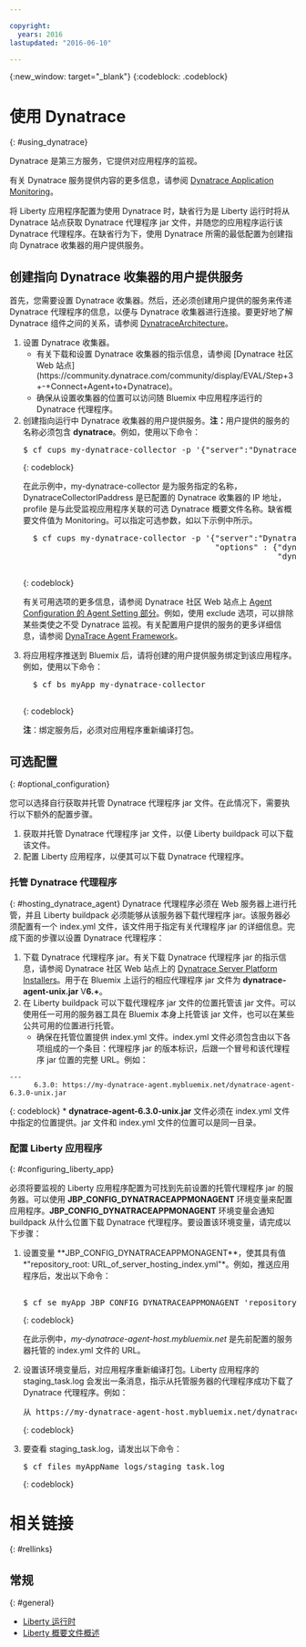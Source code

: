 ```yaml
---

copyright:
  years: 2016
lastupdated: "2016-06-10"

---
```


{:new_window: target="_blank"}
{:codeblock: .codeblock}

# 使用 Dynatrace
{: #using_dynatrace}

Dynatrace 是第三方服务，它提供对应用程序的监视。

有关 Dynatrace 服务提供内容的更多信息，请参阅 [Dynatrace Application Monitoring](http://www.dynatrace.com/en/products/application-monitoring.html)。

将 Liberty 应用程序配置为使用 Dynatrace 时，缺省行为是 Liberty 运行时将从 Dynatrace 站点获取 Dynatrace 代理程序 jar 文件，并随您的应用程序运行该 Dynatrace 代理程序。在缺省行为下，使用 Dynatrace 所需的最低配置为创建指向 Dynatrace 收集器的用户提供服务。

## 创建指向 Dynatrace 收集器的用户提供服务

首先，您需要设置 Dynatrace 收集器。然后，还必须创建用户提供的服务来传递 Dynatrace 代理程序的信息，以便与 Dynatrace 收集器进行连接。要更好地了解 Dynatrace 组件之间的关系，请参阅 [DynatraceArchitecture](https://community.dynatrace.com/community/display/DOCDT63/Architecture)。

<ol>
<li>设置 Dynatrace 收集器。<ul>
  <li>有关下载和设置 Dynatrace 收集器的指示信息，请参阅 [Dynatrace 社区 Web 站点](https://community.dynatrace.com/community/display/EVAL/Step+3+-+Connect+Agent+to+Dynatrace)。</li>
  <li>确保从设置收集器的位置可以访问随 Bluemix 中应用程序运行的 Dynatrace 代理程序。</li>
  </ul>
</li>
<li>创建指向运行中 Dynatrace 收集器的用户提供服务。<b>注：</b>用户提供的服务的名称必须包含 <b>dynatrace</b>。例如，使用以下命令：<pre>
$ cf cups my-dynatrace-collector -p '{"server":"DynatraceCollectorIPaddress","profile":"Monitoring"}'  </pre>
  {: codeblock}

在此示例中，my-dynatrace-collector 是为服务指定的名称，DynatraceCollectorIPaddress 是已配置的 Dynatrace 收集器的 IP 地址，profile 是与此受监视应用程序关联的可选 Dynatrace 概要文件名称。缺省概要文件值为 Monitoring。可以指定可选参数，如以下示例中所示。


  <pre>
  $ cf cups my-dynatrace-collector -p '{"server":"DynatraceCollectorIPaddress","profile":"Monitoring",
                                        "options" : {"dynatrace-parameter-1": "value",
                                                     "dynatrace-parameter-2": "value"}}'
  </pre>
  {: codeblock}

有关可用选项的更多信息，请参阅 Dynatrace 社区 Web 站点上 [Agent Configuration 的 Agent Setting 部分](https://community.dynatrace.com/community/display/DOCDT62/Agent+Configuration)。例如，使用 exclude 选项，可以排除某些类使之不受 Dynatrace 监视。有关配置用户提供的服务的更多详细信息，请参阅 [DynaTrace Agent Framework](https://github.com/cloudfoundry/ibm-websphere-liberty-buildpack/blob/master/docs/framework-dynatrace-agent.md)。

</li>
<li>将应用程序推送到 Bluemix 后，请将创建的用户提供服务绑定到该应用程序。例如，使用以下命令：<pre>
  $ cf bs myApp my-dynatrace-collector
  </pre>  
  {: codeblock}

**注**：绑定服务后，必须对应用程序重新编译打包。

</li>
</ol>

## 可选配置
{: #optional_configuration}

您可以选择自行获取并托管 Dynatrace 代理程序 jar 文件。在此情况下，需要执行以下额外的配置步骤。
1. 获取并托管 Dynatrace 代理程序 jar 文件，以便 Liberty buildpack 可以下载该文件。
2. 配置 Liberty 应用程序，以便其可以下载 Dynatrace 代理程序。

### 托管 Dynatrace 代理程序
{: #hosting_dynatrace_agent}
Dynatrace 代理程序必须在 Web 服务器上进行托管，并且 Liberty buildpack 必须能够从该服务器下载代理程序 jar。该服务器必须配置有一个 index.yml 文件，该文件用于指定有关代理程序 jar 的详细信息。完成下面的步骤以设置 Dynatrace 代理程序：
  1. 下载 Dynatrace 代理程序 jar。有关下载 Dynatrace 代理程序 jar 的指示信息，请参阅 Dynatrace 社区 Web 站点上的 [Dynatrace Server Platform Installers](https://community.dynatrace.com/community/display/EVAL/Step+1+-+Download+and+install+Dynatrace)。用于在 Bluemix 上运行的相应代理程序 jar 文件为 **dynatrace-agent-unix.jar** V**6.+**。
  2. 在 Liberty buildpack 可以下载代理程序 jar 文件的位置托管该 jar 文件。可以使用任一可用的服务器工具在 Bluemix 本身上托管该 jar 文件，也可以在某些公共可用的位置进行托管。
     * 确保在托管位置提供 index.yml 文件。index.yml 文件必须包含由以下各项组成的一个条目：代理程序 jar 的版本标识，后跟一个冒号和该代理程序 jar 位置的完整 URL。例如：
```
---
      6.3.0: https://my-dynatrace-agent.mybluemix.net/dynatrace-agent-6.3.0-unix.jar
```  
{: codeblock}
     * **dynatrace-agent-6.3.0-unix.jar** 文件必须在 index.yml 文件中指定的位置提供。jar 文件和 index.yml 文件的位置可以是同一目录。

### 配置 Liberty 应用程序
{: #configuring_liberty_app}

必须将要监视的 Liberty 应用程序配置为可找到先前设置的托管代理程序 jar 的服务器。可以使用 **JBP_CONFIG_DYNATRACEAPPMONAGENT** 环境变量来配置应用程序。**JBP_CONFIG_DYNATRACEAPPMONAGENT** 环境变量会通知 buildpack 从什么位置下载 Dynatrace 代理程序。要设置该环境变量，请完成以下步骤：
<ol>
   <li> 设置变量 **JBP_CONFIG_DYNATRACEAPPMONAGENT**，使其具有值 *"repository_root: URL_of_server_hosting_index.yml"*。例如，推送应用程序后，发出以下命令：
  
  <pre>   
$ cf se myApp JBP_CONFIG_DYNATRACEAPPMONAGENT 'repository_root: https://my-dynatrace-agent-host.mybluemix.net'  </pre>
  {: codeblock}

  在此示例中，*my-dynatrace-agent-host.mybluemix.net* 是先前配置的服务器托管的 index.yml 文件的 URL。
  </li>
  <li> 设置该环境变量后，对应用程序重新编译打包。Liberty 应用程序的 staging_task.log 会发出一条消息，指示从托管服务器的代理程序成功下载了 Dynatrace 代理程序。例如：

  <pre>
从 https://my-dynatrace-agent-host.mybluemix.net/dynatrace-agent-6.3.0-unix.jar (17.8s) 下载 dynatrace-agent-6.3.0-unix.jar 6.3.0  </pre>
  {: codeblock}

</li>
<li>要查看 staging_task.log，请发出以下命令：
<pre>
$ cf files myAppName logs/staging_task.log  </pre>  
  {: codeblock}

</li>
</ol>

# 相关链接
{: #rellinks}
## 常规
{: #general}
* [Liberty 运行时](index.html)
* [Liberty 概要文件概述](http://www-01.ibm.com/support/knowledgecenter/SSAW57_8.5.5/com.ibm.websphere.wlp.nd.doc/ae/cwlp_about.html)
